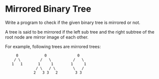 # Mirrored Binary Tree

Write a program to check if the given binary tree is mirrored or not.

A tree is said to be mirrored if the left sub tree and the right subtree of the root node are mirror image of each other.

For example, following trees are mirrored trees:

```
     0            0              0
    / \         /   \          /   \
   1   1       1     1        1     1
              / \   / \        \   /
             2   3 3   2        3 3
```